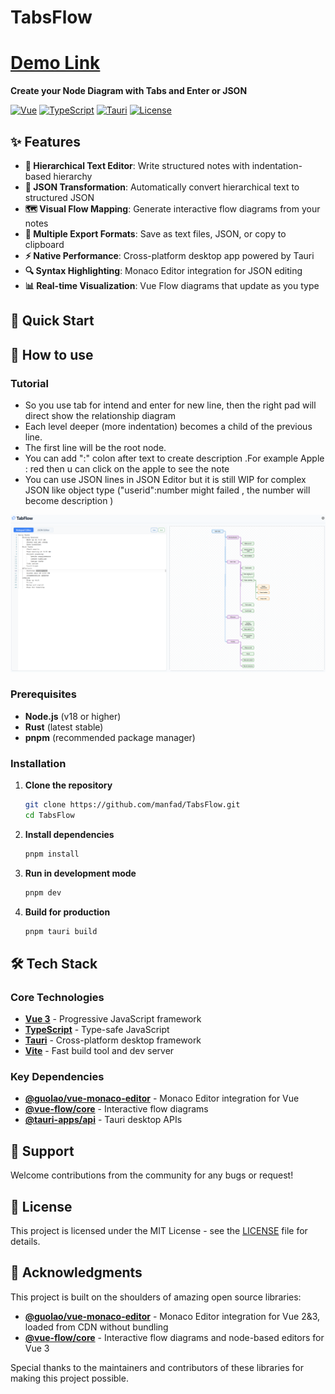 # TabsFlow

# [Demo Link](https://tabsflow.vercel.app/) 

**Create your Node Diagram with Tabs and Enter or JSON**

[![Vue](https://img.shields.io/badge/Vue-3.5.13-4FC08D?style=flat-square&logo=vue.js&logoColor=white)](https://vuejs.org/)
[![TypeScript](https://img.shields.io/badge/TypeScript-5.6.2-3178C6?style=flat-square&logo=typescript&logoColor=white)](https://www.typescriptlang.org/)
[![Tauri](https://img.shields.io/badge/Tauri-2.0-FFC131?style=flat-square&logo=tauri&logoColor=black)](https://tauri.app/)
[![License](https://img.shields.io/badge/License-MIT-green.svg?style=flat-square)](LICENSE)


## ✨ Features

- **📝 Hierarchical Text Editor**: Write structured notes with indentation-based hierarchy
- **🔧 JSON Transformation**: Automatically convert hierarchical text to structured JSON
- **🗺️ Visual Flow Mapping**: Generate interactive flow diagrams from your notes
- **💾 Multiple Export Formats**: Save as text files, JSON, or copy to clipboard
- **⚡ Native Performance**: Cross-platform desktop app powered by Tauri
- **🔍 Syntax Highlighting**: Monaco Editor integration for JSON editing
- **📊 Real-time Visualization**: Vue Flow diagrams that update as you type

## 🚀 Quick Start



## 📖 How to use

### Tutorial
- So you use tab for intend and enter for new line, then the right pad will direct show the relationship diagram
- Each level deeper (more indentation) becomes a child of the previous line.
- The first line will be the root node.
- You can add ":" colon after text to create description .For example Apple : red then u can click on the apple to see the note
- You can use JSON lines in JSON Editor but it is still WIP for complex JSON like object type ("userid":number might failed , the number will become description  )


![Demo](./demo.png)
### Prerequisites

- **Node.js** (v18 or higher)
- **Rust** (latest stable)
- **pnpm** (recommended package manager)

### Installation

1. **Clone the repository**
   ```bash
   git clone https://github.com/manfad/TabsFlow.git
   cd TabsFlow
   ```

2. **Install dependencies**
   ```bash
   pnpm install
   ```

3. **Run in development mode**
   ```bash
   pnpm dev
   ```

4. **Build for production**
   ```bash
   pnpm tauri build
   ```

## 🛠️ Tech Stack

### Core Technologies
- **[Vue 3](https://vuejs.org/)** - Progressive JavaScript framework
- **[TypeScript](https://www.typescriptlang.org/)** - Type-safe JavaScript
- **[Tauri](https://tauri.app/)** - Cross-platform desktop framework
- **[Vite](https://vitejs.dev/)** - Fast build tool and dev server

### Key Dependencies
- **[@guolao/vue-monaco-editor](https://github.com/imguolao/monaco-vue)** - Monaco Editor integration for Vue
- **[@vue-flow/core](https://github.com/bcakmakoglu/vue-flow)** - Interactive flow diagrams
- **[@tauri-apps/api](https://tauri.app/v2/api/)** - Tauri desktop APIs

## 🤝 Support

Welcome contributions from the community for any bugs or request!



## 📄 License

This project is licensed under the MIT License - see the [LICENSE](LICENSE) file for details.

## 🙏 Acknowledgments

This project is built on the shoulders of amazing open source libraries:

- **[@guolao/vue-monaco-editor](https://github.com/imguolao/monaco-vue)** - Monaco Editor integration for Vue 2&3, loaded from CDN without bundling
- **[@vue-flow/core](https://github.com/bcakmakoglu/vue-flow)** - Interactive flow diagrams and node-based editors for Vue 3

Special thanks to the maintainers and contributors of these libraries for making this project possible.


</div>
